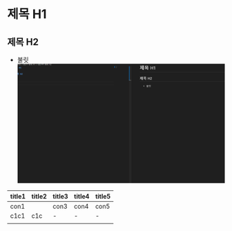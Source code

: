 # 제목 H1

## 제목 H2

- 불릿
  ![사진](/public/images/test.png)

| title1 | title2 | title3 | title4 | title5 |
| ------ | ------ | ------ | ------ | ------ |
| con1   |        | con3   | con4   | con5   |
| c1c1   | c1c    | -      | -      | -      |
|        |        |        |        |        |
